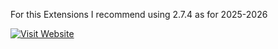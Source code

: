 For this Extensions I recommend using 2.7.4 as for 2025-2026

[![Visit Website](https://img.shields.io/badge/HeadYangDer-Visit%20Site-blue)]((https://central.sonatype.com/artifact/org.python/jython-standalone/versions))


